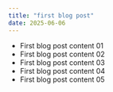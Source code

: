 ```yaml
---
title: "first blog post"
date: 2025-06-06
---
```


- First blog post content 01
- First blog post content 02
- First blog post content 03
- First blog post content 04
- First blog post content 05
